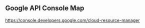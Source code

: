 ##

## Google API Console Map

https://console.developers.google.com/cloud-resource-manager
##


##


